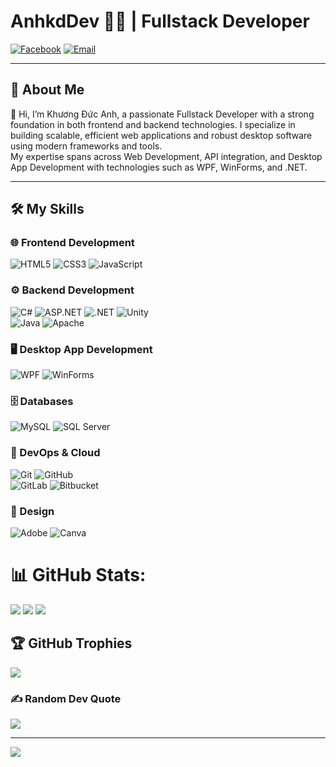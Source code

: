 # AnhkdDev 👨‍💻 | Fullstack Developer
[![Facebook](https://img.shields.io/badge/Facebook-%231877F2.svg?logo=Facebook&logoColor=white)](https://www.facebook.com/ducanh.khuong.1414/)
[![Email](https://img.shields.io/badge/Email-D14836?logo=gmail&logoColor=white)](mailto:khuongducanh.kda@gmail.com)

---
## 🚀 About Me
👋 Hi, I’m Khương Đức Anh, a passionate Fullstack Developer with a strong foundation in both frontend and backend technologies. I specialize in building scalable, efficient web applications and robust desktop software using modern frameworks and tools.<br>
My expertise spans across Web Development, API integration, and Desktop App Development with technologies such as WPF, WinForms, and .NET.

---

## 🛠️ My Skills

### 🌐 Frontend Development
![HTML5](https://img.shields.io/badge/html5-%23E34F26.svg?style=for-the-badge&logo=html5&logoColor=white)
![CSS3](https://img.shields.io/badge/css3-%231572B6.svg?style=for-the-badge&logo=css3&logoColor=white)
![JavaScript](https://img.shields.io/badge/JavaScript-F7DF1E?logo=javascript&logoColor=black&style=for-the-badge)

### ⚙️ Backend Development
![C#](https://img.shields.io/badge/c%23-%23239120.svg?style=for-the-badge&logo=csharp&logoColor=white)
![ASP.NET](https://img.shields.io/badge/ASP.NET-512BD4?logo=dotnet&logoColor=white&style=for-the-badge)
![.NET](https://img.shields.io/badge/.NET-5C2D91?style=for-the-badge&logo=.net&logoColor=white)
![Unity](https://img.shields.io/badge/unity-%23000000.svg?style=for-the-badge&logo=unity&logoColor=white)<br>
![Java](https://img.shields.io/badge/java-%23ED8B00.svg?style=for-the-badge&logo=openjdk&logoColor=white)
![Apache](https://img.shields.io/badge/apache-%23D42029.svg?style=for-the-badge&logo=apache&logoColor=white)

### 🖥️ Desktop App Development
![WPF](https://img.shields.io/badge/WPF-%235C2D91.svg?style=for-the-badge&logo=.net&logoColor=white)
![WinForms](https://img.shields.io/badge/WinForms-%235C2D91.svg?style=for-the-badge&logo=windows&logoColor=white)

### 🗄️ Databases
![MySQL](https://img.shields.io/badge/mysql-4479A1.svg?style=for-the-badge&logo=mysql&logoColor=white)
![SQL Server](https://img.shields.io/badge/-SQL%20Server-CC2927?logo=microsoft-sql-server&logoColor=white&style=for-the-badge)

### 🚀 DevOps & Cloud
![Git](https://img.shields.io/badge/git-%23F05033.svg?style=for-the-badge&logo=git&logoColor=white)
![GitHub](https://img.shields.io/badge/github-%23121011.svg?style=for-the-badge&logo=github&logoColor=white)<br>
![GitLab](https://img.shields.io/badge/gitlab-%23181717.svg?style=for-the-badge&logo=gitlab&logoColor=white)
![Bitbucket](https://img.shields.io/badge/bitbucket-%230047B3.svg?style=for-the-badge&logo=bitbucket&logoColor=white)

### 🎨 Design
![Adobe](https://img.shields.io/badge/adobe-%23FF0000.svg?style=for-the-badge&logo=adobe&logoColor=white)
![Canva](https://img.shields.io/badge/Canva-%2300C4CC.svg?style=for-the-badge&logo=Canva&logoColor=white)

# 📊 GitHub Stats:
![](https://github-readme-stats.vercel.app/api?username=anhkddev&theme=dark&hide_border=false&include_all_commits=false&count_private=false)
![](https://nirzak-streak-stats.vercel.app/?user=anhkddev&theme=dark&hide_border=false)
![](https://github-readme-stats.vercel.app/api/top-langs/?username=anhkddev&theme=dark&hide_border=false&include_all_commits=false&count_private=false&layout=compact)

## 🏆 GitHub Trophies
![](https://github-profile-trophy.vercel.app/?username=anhkddev&theme=radical&no-frame=false&no-bg=true&margin-w=4)

### ✍️ Random Dev Quote
![](https://quotes-github-readme.vercel.app/api?type=horizontal&theme=radical)

---
[![](https://visitcount.itsvg.in/api?id=anhkddev&icon=0&color=0)](https://visitcount.itsvg.in)

<!-- Proudly created with GPRM ( https://gprm.itsvg.in ) -->
